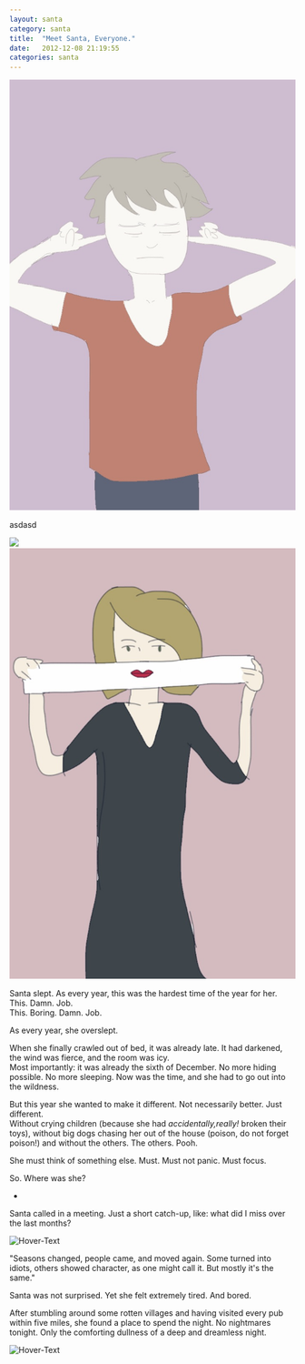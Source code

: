 ```yaml
---
layout: santa
category: santa
title:  "Meet Santa, Everyone."
date:   2012-12-08 21:19:55
categories: santa
---
```


<img src="/images/IMG_1670.JPG" class="half-width left" />

asdasd


![](http://s3-eu-west-1.amazonaws.com/slightlyopaque/images/87/large/Sketch_2013-12-15_13_55_36.png?1388495552)
![](/images/IMG_1698.JPG)



Santa slept. As every year, this was the hardest time of the year for her.   
This. Damn. Job.   
This. Boring. Damn. Job.

As every year, she overslept.  

When she finally crawled out of bed, it was already late. It had darkened, the wind was fierce, and the room was icy.  
Most importantly: it was already the sixth of December. No more hiding possible. No more sleeping. Now was the time, and she had to go out into the wildness.


But this year she wanted to make it different. Not necessarily better. Just different.  
Without crying children (because she had _accidentally,really!_ broken their toys), without big dogs chasing her out of the house (poison, do not forget poison!) and without the others. The others. Pooh.

She must think of something else. Must. Must not panic. Must focus.

So. Where was she? 

*

Santa called in a meeting. Just a short catch-up, like: what did I miss over the last months?

![Hover-Text](http://s3-eu-west-1.amazonaws.com/slightlyopaque/images/53/large/IMG_2214.JPG?1355004890)

"Seasons changed, people came, and moved again. Some turned into idiots, others showed character, as one might call it. But mostly it's the same."

Santa was not surprised. Yet she felt extremely tired. And bored.

After stumbling around some rotten villages and having visited every pub within five miles, she found a place to spend the night. No nightmares tonight. Only the comforting dullness of a deep and dreamless night. 

![Hover-Text](http://s3-eu-west-1.amazonaws.com/slightlyopaque/images/51/large/IMG_2209.JPG?1355002554)


<img src="http://vg03.met.vgwort.de/na/24f2baf2a8e14ea99f5c9bdfe1145160" width="1" height="1" alt="">